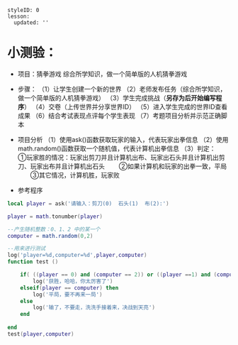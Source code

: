 <style>
  .markdown-body hr {
    height: 1px;
  }
</style>


```@Lesson
styleID: 0
lesson:
  updated: ''

```


# **小测验：**
   
* 项目：猜拳游戏
  综合所学知识，做一个简单版的人机猜拳游戏
 * 步骤：
（1）让学生创建一个新的世界
（2）老师发布任务（综合所学知识，做一个简单版的人机猜拳游戏）
（3）学生完成挑战（**另存为后开始编写程序**）
（4）交卷（上传世界并分享世界ID）
（5）进入学生完成的世界ID查看成果
（6）结合考试表现点评每个学生表现
（7）考题项目分析并示范正确脚本
  
* 项目分析
  （1）使用ask()函数获取玩家的输入，代表玩家出拳信息
  （2）使用math.random()函数获取一个随机值，代表计算机出拳信息
  （3）判定：
    &emsp;&emsp;①玩家胜的情况：玩家出剪刀并且计算机出布、玩家出石头并且计算机出剪刀、玩家出布并且计算机出石头
    &emsp;&emsp;②如果计算机和玩家的出拳一致，平局
    &emsp;&emsp;③其它情况，计算机胜，玩家败

* 参考程序
```lua
local player = ask('请输入：剪刀(0)  石头(1)  布(2):')

player = math.tonumber(player)

--产生随机整数：0、1、2 中的某一个
computer = math.random(0,2)

--用来进行测试
log('player=%d,computer=%d',player,computer)
function test ()

    if( ((player == 0) and (computer == 2)) or ((player ==1) and (computer == 0)) or ((player == 2) and (computer == 1))) then
        log('获胜，哈哈，你太厉害了')
    elseif(player == computer) then
        log('平局，要不再来一局')
    else
        log('输了，不要走，洗洗手接着来，决战到天亮')
    end
    
end
test(player,computer)

```